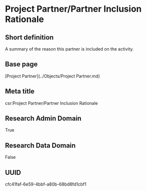 # Project Partner/Partner Inclusion Rationale
## Short definition
A summary of the reason this partner is included on the activity.
## Base page
[Project Partner](../Objects/Project Partner.md)
## Meta title
csr:Project Partner/Partner Inclusion Rationale
## Research Admin Domain
True
## Research Data Domain
False
## UUID
cfc41faf-6e59-4bbf-a80b-68bd8fd1cbf1
